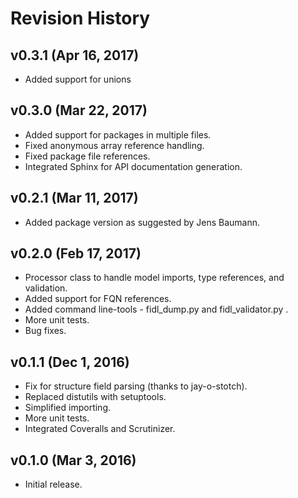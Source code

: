 
Revision History
================

v0.3.1 (Apr 16, 2017)
---------------------
- Added support for unions

v0.3.0 (Mar 22, 2017)
---------------------
- Added support for packages in multiple files.
- Fixed anonymous array reference handling.
- Fixed package file references.
- Integrated Sphinx for API documentation generation.

v0.2.1 (Mar 11, 2017)
---------------------
- Added package version as suggested by Jens Baumann.

v0.2.0 (Feb 17, 2017)
---------------------
- Processor class to handle model imports, type references, and validation.
- Added support for FQN references.
- Added command line-tools - fidl_dump.py and fidl_validator.py .
- More unit tests.
- Bug fixes.

v0.1.1 (Dec 1, 2016)
--------------------
- Fix for structure field parsing (thanks to jay-o-stotch).
- Replaced distutils with setuptools.
- Simplified importing.
- More unit tests.
- Integrated Coveralls and Scrutinizer.

v0.1.0 (Mar 3, 2016)
--------------------
- Initial release.
